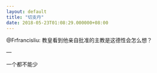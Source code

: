 ```yaml
---
layout: default
title: "切支丹"
date: 2018-05-23T01:08:29.000000+08:00
---
```


@Frfrancisliu: 教皇看到他亲自批准的主教是这德性会怎么想？

—

一个都不能少


